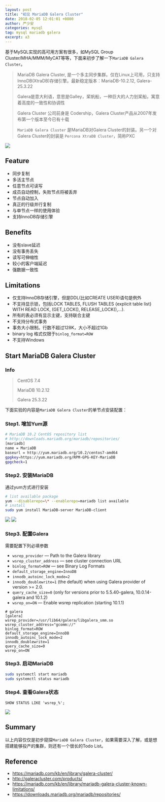 ```yaml
---
layout: post
title: "初见 MariaDB Galera Cluster"
date: 2018-02-05 12:01:01 +0800
author: 严少安
categories: mysql
tag: mysql mariadb galera
excerpt: a3
---
```



基于MySQL实现的高可用方案有很多，如MySQL Group Cluster/MHA/MMM/MyCAT等等，下面来初步了解一下`MariaDB Galera Cluster`。

> MariaDB Galera Cluster, 是一个多主同步集群。仅在Linux上可用，只支持 InnoDB(XtraDB)存储引擎。最新稳定版本：MariaDB-10.2.12, Galera-25.3.22
>
> Galera是意大利语，意思是Galley，桨帆船，一种巨大的人力划桨船，寓意着高度的一致性和协调性
>
> Galera Cluster 公司前身是 Codership，Galera Cluster产品从2007年发布第一个版本至今已有十载
>
> `MariaDB Galera Cluster` 是MariaDB对Galera Cluster的封装。另一个对Galera Cluster的封装是 `Percona XtraDB Cluster`，简称PXC


![](https://shawn0915.github.io/assets/img_mysql/galera_replication1.png)

## Feature

- 同步复制
- 多活主节点
- 任意节点可读写
- 成员自动控制，失败节点将被丢弃
- 节点自动加入
- 真正的行级并行复制
- 与单节点一样的使用体验
- 支持InnoDB存储引擎


## Benefits

- 没有slave延迟
- 没有事务丢失
- 读写可伸缩性
- 较小的客户端延迟
- 强数据一致性


## Limitations

- 仅支持InnoDB存储引擎，但是DDL(比如CREATE USER)语句是例外
- 不支持显示锁，包括LOCK TABLES, FLUSH TABLES {explicit table list} WITH READ LOCK, (GET_LOCK(), RELEASE_LOCK(),…).
- 所有的表必须有显示主键，支持联合主键
- 不支持分布式事务
- 事务大小限制。行数不超过128K，大小不超过1Gb
- binary log 格式仅限于`binlog_format=ROW`
- 不支持Windows


## Start MariaDB Galera Cluster

### Info

> CentOS 7.4
>
> MariaDB 10.2.12
>
> Galera 25.3.22

下面实验的内容是`MariaDB Galera Cluster`的单节点安装配置：

### Step1. 增加Yum源

```bash
# MariaDB 10.2 CentOS repository list
# http://downloads.mariadb.org/mariadb/repositories/
[mariadb]
name = MariaDB
baseurl = http://yum.mariadb.org/10.2/centos7-amd64
gpgkey=https://yum.mariadb.org/RPM-GPG-KEY-MariaDB
gpgcheck=1
```

### Step2. 安装MariaDB

通过yum方式进行安装

```bash
# list available package
yum --disablerepo=\* --enablerepo=mariadb list available
# install
sudo yum install MariaDB-server MariaDB-client
```

![](https://shawn0915.github.io/assets/img_mysql/a3/a3-img-01.png)
![](https://shawn0915.github.io/assets/img_mysql/a3/a3-img-02.png)


### Step3. 配置Galera

需要配置下列必填参数

- `wsrep_provider` — Path to the Galera library
- `wsrep_cluster_address` — see cluster connection URL
- `binlog_format=ROW` — see Binary Log Formats
- `default_storage_engine=InnoDB`
- `innodb_autoinc_lock_mode=2`
- `innodb_doublewrite=1` (the default) when using Galera provider of version >= 2.0.
- `query_cache_size=0` (only for versions prior to 5.5.40-galera, 10.0.14-galera and 10.1.2)
- `wsrep_on=ON` — Enable wsrep replication (starting 10.1.1)

```
# galera
[galera]
wsrep_provider=/usr/lib64/galera/libgalera_smm.so
wsrep_cluster_address="gcomm://"
binlog_format=ROW
default_storage_engine=InnoDB
innodb_autoinc_lock_mode=2
innodb_doublewrite=1
query_cache_size=0
wsrep_on=ON
```


### Step3. 启动MariaDB

```bash
sudo systemctl start mariadb
sudo systemctl status mariadb
```

### Step4. 查看Galera状态

```mysql
SHOW STATUS LIKE 'wsrep_%';
```

![](https://shawn0915.github.io/assets/img_mysql/a3/a3-img-03.png)

## Summary

以上内容仅仅是初步窥探`MariaDB Galera Cluster`，如果需要深入了解，或是想搭建能够投产的集群，则还有一个很长的Todo List。


## Reference

- https://mariadb.com/kb/en/library/galera-cluster/
- http://galeracluster.com/products/
- https://mariadb.com/kb/en/library/mariadb-galera-cluster-known-limitations/
- https://downloads.mariadb.org/mariadb/repositories/
